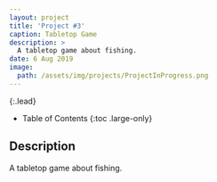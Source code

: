 ```yaml
---
layout: project
title: 'Project #3'
caption: Tabletop Game
description: >
  A tabletop game about fishing.
date: 6 Aug 2019
image: 
  path: /assets/img/projects/ProjectInProgress.png
---
```


{:.lead}

- Table of Contents
{:toc .large-only}

## Description

A tabletop game about fishing.